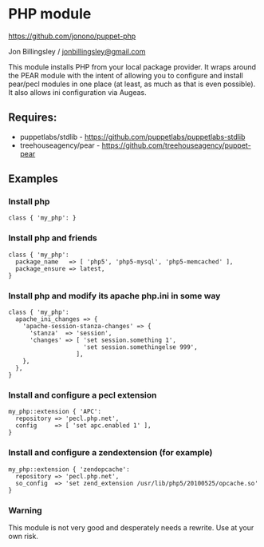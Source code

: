 # PHP module

https://github.com/jonono/puppet-php

Jon Billingsley / jonbillingsley@gmail.com

This module installs PHP from your local package provider. It wraps around the PEAR module with the intent of allowing you to configure and install pear/pecl modules in one place (at least, as much as that is even possible). It also allows ini configuration via Augeas.

## Requires:

* puppetlabs/stdlib - https://github.com/puppetlabs/puppetlabs-stdlib
* treehouseagency/pear - https://github.com/treehouseagency/puppet-pear

## Examples

### Install php

    class { 'my_php': }

### Install php and friends

    class { 'my_php':
      package_name   => [ 'php5', 'php5-mysql', 'php5-memcached' ],
      package_ensure => latest,
    }

### Install php and modify its apache php.ini in some way

    class { 'my_php':
      apache_ini_changes => {
        'apache-session-stanza-changes' => {
          'stanza'  => 'session',
          'changes' => [ 'set session.something 1',
                         'set session.somethingelse 999',
                       ],
        },
      },
    }

### Install and configure a pecl extension

    my_php::extension { 'APC':
      repository => 'pecl.php.net',
      config     => [ 'set apc.enabled 1' ],
    }

### Install and configure a zendextension (for example)

    my_php::extension { 'zendopcache':
      repository => 'pecl.php.net',
      so_config  => 'set zend_extension /usr/lib/php5/20100525/opcache.so'
    }

### Warning

This module is not very good and desperately needs a rewrite. Use at your own risk.
